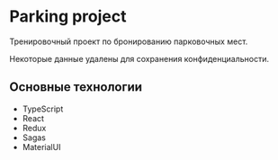 # Parking project

Тренировочный проект по бронированию парковочных мест.

Некоторые данные удалены для сохранения конфиденциальности.

## Основные технологии

- TypeScript
- React
- Redux
- Sagas
- MaterialUI
